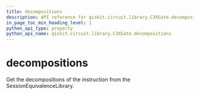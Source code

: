 ```yaml
---
title: decompositions
description: API reference for qiskit.circuit.library.C3XGate.decompositions
in_page_toc_min_heading_level: 1
python_api_type: property
python_api_name: qiskit.circuit.library.C3XGate.decompositions
---
```


# decompositions

Get the decompositions of the instruction from the SessionEquivalenceLibrary.

